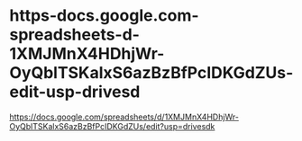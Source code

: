 # https-docs.google.com-spreadsheets-d-1XMJMnX4HDhjWr-OyQblTSKalxS6azBzBfPcIDKGdZUs-edit-usp-drivesd
https://docs.google.com/spreadsheets/d/1XMJMnX4HDhjWr-OyQblTSKalxS6azBzBfPcIDKGdZUs/edit?usp=drivesdk
